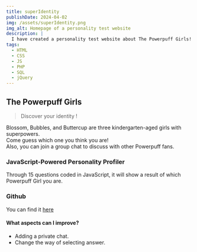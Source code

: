 ```yaml
---
title: superIdentity
publishDate: 2024-04-02
img: /assets/superIdentity.png
img_alt: Homepage of a personality test website
description: |
  I have created a personality test website about The Powerpuff Girls!
tags:
  - HTML
  - CSS
  - JS
  - PHP
  - SQL
  - jQuery
---
```


## The Powerpuff Girls

> Discover your identity !

Blossom, Bubbles, and Buttercup are three kindergarten-aged girls with superpowers.<br>
Come guess which one you think you are!<br>
Also, you can join a group chat to discuss with other Powerpuff fans.


### JavaScript-Powered Personality Profiler

Through 15 questions coded in JavaScript, it will show a result of which Powerpuff Girl you are.


### Github

You can find it <a href="https://github.com/xavmllt/superIdentity" target="_blank">here</a>

#### What aspects can I improve?

- Adding a private chat.
- Change the way of selecting answer.
